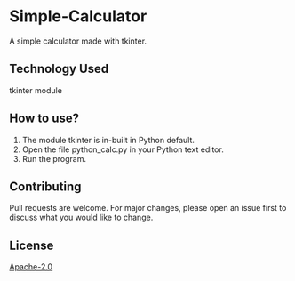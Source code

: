 # Simple-Calculator
A simple calculator made with tkinter.

## Technology Used 
tkinter module

## How to use?
1. The module tkinter is in-built in Python default.
2. Open the file python_calc.py in your Python text editor.
3. Run the program.

## Contributing
Pull requests are welcome. For major changes, please open an issue first to discuss what you would like to change.

## License
[Apache-2.0](https://choosealicense.com/licenses/apache-2.0/)
